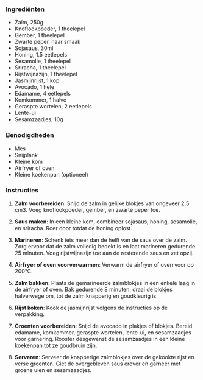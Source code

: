 ### Ingrediënten

- Zalm, 250g
- Knoflookpoeder, 1 theelepel
- Gember, 1 theelepel
- Zwarte peper, naar smaak
- Sojasaus, 30ml
- Honing, 1.5 eetlepels
- Sesamolie, 1 theelepel
- Sriracha, 1 theelepel
- Rijstwijnazijn, 1 theelepel
- Jasmijnrijst, 1 kop
- Avocado, 1 hele
- Edamame, 4 eetlepels
- Komkommer, 1 halve
- Geraspte wortelen, 2 eetlepels
- Lente-ui
- Sesamzaadjes, 10g

### Benodigdheden

- Mes
- Snijplank
- Kleine kom
- Airfryer of oven
- Kleine koekenpan (optioneel)

### Instructies

1. **Zalm voorbereiden**: Snijd de zalm in gelijke blokjes van ongeveer 2,5 cm3. Voeg knoflookpoeder, gember, en zwarte peper toe.
    
2. **Saus maken**: In een kleine kom, combineer sojasaus, honing, sesamolie, en sriracha. Roer door totdat de honing oplost.
    
3. **Marineren**: Schenk iets meer dan de helft van de saus over de zalm. Zorg ervoor dat de zalm volledig bedekt is en laat marineren gedurende 25 minuten. Voeg rijstwijnazijn toe aan de resterende saus en zet opzij.
    
4. **Airfryer of oven voorverwarmen**: Verwarm de airfryer of oven voor op 200°C.
    
5. **Zalm bakken**: Plaats de gemarineerde zalmblokjes in een enkele laag in de airfryer of oven. Bak gedurende 8 minuten, draai de blokjes halverwege om, tot de zalm knapperig en goudkleurig is.
    
6. **Rijst koken**: Kook de jasmijnrijst volgens de instructies op de verpakking.
    
7. **Groenten voorbereiden**: Snijd de avocado in plakjes of blokjes. Bereid edamame, komkommer, geraspte wortelen, lente-ui, en sesamzaadjes voor garnering. Rooster desgewenst de sesamzaadjes in een kleine koekenpan tot ze goudbruin zijn.
    
8. **Serveren**: Serveer de knapperige zalmblokjes over de gekookte rijst en verse groenten. Giet de overgebleven saus erover en garneer met groene uien en sesamzaadjes.
